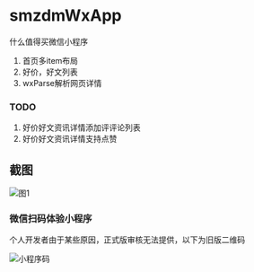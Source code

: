 # smzdmWxApp

什么值得买微信小程序
1.  首页多item布局
2.  好价，好文列表
3.  wxParse解析网页详情


### TODO
1.  好价好文资讯详情添加评评论列表
2.   好价好文资讯详情支持点赞 

## 截图

![图1](https://s1.ax1x.com/2018/05/03/CttGad.png)

### 微信扫码体验小程序
个人开发者由于某些原因，正式版审核无法提供，以下为旧版二维码

![小程序码](https://s1.ax1x.com/2018/05/17/C68JPK.jpg)
